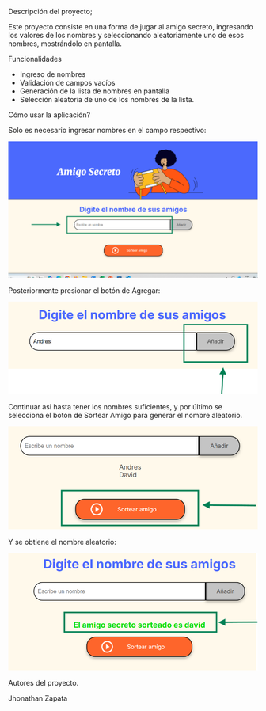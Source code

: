 
Descripción del proyecto;

Este proyecto consiste en una forma de jugar al amigo secreto, ingresando los valores de los nombres y seleccionando aleatoriamente uno de esos nombres, mostrándolo en pantalla.


Funcionalidades

- Ingreso de nombres
- Validación de campos vacíos
- Generación de la lista de nombres en pantalla
- Selección aleatoria de uno de los nombres de la lista.


Cómo usar la aplicación?

Solo es necesario ingresar nombres en el campo respectivo: 

![alt text](assets/Ingreso_nombre.png)

Posteriormente presionar el botón de Agregar:

![alt text](assets/boton_anadir.png)

Continuar asi hasta tener los nombres suficientes, y por último se selecciona el botón de Sortear Amigo para generar el nombre aleatorio.

![alt text](assets/boton_sortear.png)

Y se obtiene el nombre aleatorio:

![alt text](assets/resultado_nombre.png)


Autores del proyecto.

Jhonathan Zapata
